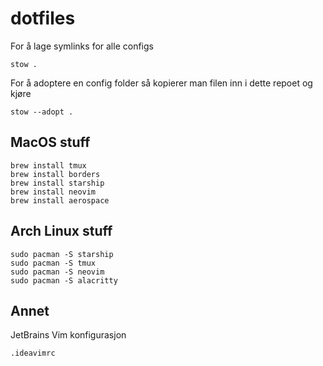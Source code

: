 # dotfiles

For å lage symlinks for alle configs

```
stow . 
```
For å adoptere en config folder så kopierer man filen inn i dette repoet og kjøre

```
stow --adopt .
```
## MacOS stuff
```
brew install tmux 
brew install borders
brew install starship
brew install neovim
brew install aerospace
```

## Arch Linux stuff
```
sudo pacman -S starship
sudo pacman -S tmux 
sudo pacman -S neovim
sudo pacman -S alacritty
```
## Annet

JetBrains Vim konfigurasjon
```
.ideavimrc
```
